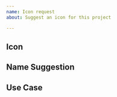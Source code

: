 ```yaml
---
name: Icon request
about: Suggest an icon for this project

---
```


<!-- Please review open and closed issues that the icon hasn't been requested before. -->

## Icon

<!--
      Please add an image for this icon
      As a general rule, images with simple shapes and only one color are the best.
-->



## Name Suggestion

<!-- What name should be used for this icon? -->



## Use Case

<!-- Describe how the icon may be used and why it should be added to this font. -->


